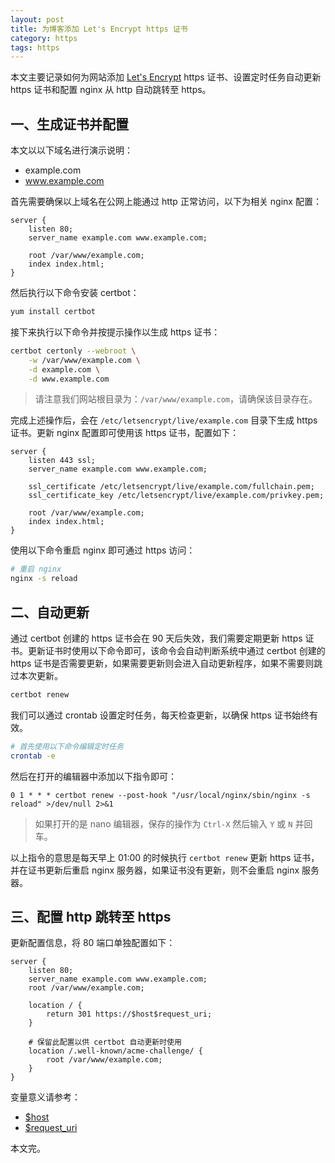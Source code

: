 ```yaml
---
layout: post
title: 为博客添加 Let's Encrypt https 证书
category: https
tags: https
---
```


本文主要记录如何为网站添加 [Let's Encrypt](https://letsencrypt.org/) https 证书、设置定时任务自动更新 https 证书和配置 nginx 从 http 自动跳转至 https。

<!--more-->

## 一、生成证书并配置

本文以以下域名进行演示说明：

* example.com
* www.example.com

首先需要确保以上域名在公网上能通过 http 正常访问，以下为相关 nginx 配置：

```
server {
    listen 80;
    server_name example.com www.example.com;

    root /var/www/example.com;
    index index.html;
}
```

然后执行以下命令安装 certbot：

```bash
yum install certbot
```

接下来执行以下命令并按提示操作以生成 https 证书：

```bash
certbot certonly --webroot \
    -w /var/www/example.com \
    -d example.com \
    -d www.example.com
```

> 请注意我们网站根目录为：`/var/www/example.com`，请确保该目录存在。

完成上述操作后，会在 `/etc/letsencrypt/live/example.com` 目录下生成 https 证书。更新 nginx 配置即可使用该 https 证书，配置如下：

```
server {
    listen 443 ssl;
    server_name example.com www.example.com;

    ssl_certificate /etc/letsencrypt/live/example.com/fullchain.pem;
    ssl_certificate_key /etc/letsencrypt/live/example.com/privkey.pem;

    root /var/www/example.com;
    index index.html;
}
```

使用以下命令重启 nginx 即可通过 https 访问：

```bash
# 重启 nginx
nginx -s reload
```

## 二、自动更新

通过 certbot 创建的 https 证书会在 90 天后失效，我们需要定期更新 https 证书。更新证书时使用以下命令即可，该命令会自动判断系统中通过 certbot 创建的 https 证书是否需要更新，如果需要更新则会进入自动更新程序，如果不需要则跳过本次更新。

```bash
certbot renew
```

我们可以通过 crontab 设置定时任务，每天检查更新，以确保 https 证书始终有效。

```bash
# 首先使用以下命令编辑定时任务
crontab -e
```

然后在打开的编辑器中添加以下指令即可：

```
0 1 * * * certbot renew --post-hook "/usr/local/nginx/sbin/nginx -s reload" >/dev/null 2>&1
```

> 如果打开的是 nano 编辑器，保存的操作为 `Ctrl-X` 然后输入 `Y` 或 `N` 并回车。

以上指令的意思是每天早上 01:00 的时候执行 `certbot renew` 更新 https 证书，并在证书更新后重启 nginx 服务器，如果证书没有更新，则不会重启 nginx 服务器。

## 三、配置 http 跳转至 https

更新配置信息，将 80 端口单独配置如下：

```
server {
    listen 80;
    server_name example.com www.example.com;
    root /var/www/example.com;

    location / {
        return 301 https://$host$request_uri;
    }

    # 保留此配置以供 certbot 自动更新时使用
    location /.well-known/acme-challenge/ {
        root /var/www/example.com;
    }
}
```

变量意义请参考：

* [$host](http://nginx.org/en/docs/http/ngx_http_core_module.html#var_host)
* [$request_uri](http://nginx.org/en/docs/http/ngx_http_core_module.html#var_request_uri)

本文完。
